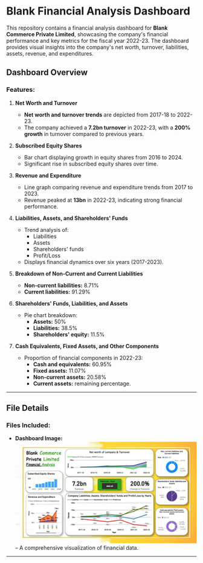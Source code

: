 # Blank Financial Analysis Dashboard

This repository contains a financial analysis dashboard for **Blank Commerce Private Limited**, showcasing the company's financial performance and key metrics for the fiscal year 2022-23. The dashboard provides visual insights into the company's net worth, turnover, liabilities, assets, revenue, and expenditures.

## Dashboard Overview

### Features:

1. **Net Worth and Turnover**
   - **Net worth and turnover trends** are depicted from 2017-18 to 2022-23.
   - The company achieved a **7.2bn turnover** in 2022-23, with a **200% growth** in turnover compared to previous years.

2. **Subscribed Equity Shares**
   - Bar chart displaying growth in equity shares from 2016 to 2024.
   - Significant rise in subscribed equity shares over time.

3. **Revenue and Expenditure**
   - Line graph comparing revenue and expenditure trends from 2017 to 2023.
   - Revenue peaked at **13bn** in 2022-23, indicating strong financial performance.

4. **Liabilities, Assets, and Shareholders' Funds**
   - Trend analysis of:
     - Liabilities
     - Assets
     - Shareholders' funds
     - Profit/Loss
   - Displays financial dynamics over six years (2017-2023).

5. **Breakdown of Non-Current and Current Liabilities**
   - **Non-current liabilities:** 8.71%
   - **Current liabilities:** 91.29%

6. **Shareholders' Funds, Liabilities, and Assets**
   - Pie chart breakdown:
     - **Assets:** 50%
     - **Liabilities:** 38.5%
     - **Shareholders' equity:** 11.5%

7. **Cash Equivalents, Fixed Assets, and Other Components**
   - Proportion of financial components in 2022-23:
     - **Cash and equivalents:** 60.95%
     - **Fixed assets:** 11.07%
     - **Non-current assets:** 20.58%
     - **Current assets:** remaining percentage.

---

## File Details

### Files Included:
- **Dashboard Image:**  
  ![Financial Analysis Dashboard](dashboard_image.jpeg "Financial Analysis Dashboard") – A comprehensive visualization of financial data.

---

